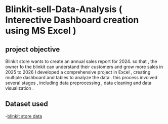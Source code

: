 # Blinkit-sell-Data-Analysis   ( Interective Dashboard creation using MS Excel )
## project objective 
Blinkit store wants to create an annual sales report for 2024. so that , the owner fo the blinkit can understand their customers and grow more sales in 2025 to 2026
I developed a comprehensive project in Excel , creating multiple dashboard and tables to analyze the data . this process involved several stages , including data preprocessing , data cleaning and data visualization .

## Dataset used 
-<a href="https://github.com/dolphiney/Sell-Data-Analysis-Dashboard-/blob/main/BlinkIT%20Grocery%20Data%20Excel.xlsx">blinkit store data </a>
